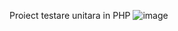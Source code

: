 
Proiect testare unitara in PHP
![image](https://github.com/user-attachments/assets/2258f068-a37c-4e2a-a5b3-d0438b380b90)
